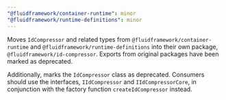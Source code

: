```yaml
---
"@fluidframework/container-runtime": minor
"@fluidframework/runtime-definitions": minor
---
```


Moves `IdCompressor` and related types from `@fluidframework/container-runtime` and `@fluidframework/runtime-definitions` into their own package, `@fluidframework/id-compressor`.
Exports from original packages have been marked as deprecated.

Additionally, marks the `IdCompressor` class as deprecated.
Consumers should use the interfaces, `IIdCompressor` and `IIdCompressorCore`, in conjunction with the factory function `createIdCompressor` instead.
